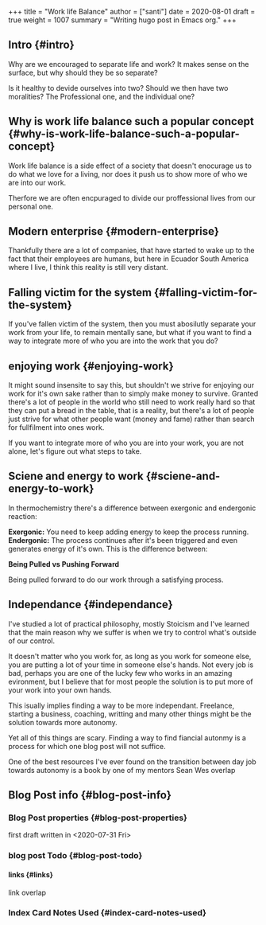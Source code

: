 +++
title = "Work life Balance"
author = ["santi"]
date = 2020-08-01
draft = true
weight = 1007
summary = "Writing hugo post in Emacs org."
+++

## Intro {#intro}

  Why are we encouraged to separate life and work?
It makes sense on the surface, but why should they be so separate?

Is it healthy to devide ourselves into two?
Should we then have two moralities? The Professional one, and the individual one?


## Why is work life balance such a popular concept {#why-is-work-life-balance-such-a-popular-concept}

Work life balance is a side effect of a society that doesn't enocurage us to do what we love for a living, nor does it push us to show more of who we are into our work.

Therfore we are often encpuraged to divide our proffessional lives from our personal one.


## Modern enterprise {#modern-enterprise}

Thankfully there are a lot of companies, that have started to wake up to the fact that their employees are humans, but here in Ecuador South America where I live, I think this reality is still very distant.


## Falling victim for the system {#falling-victim-for-the-system}

If you've fallen victim of the system, then you must abosilutly separate your work from your life, to remain mentally sane, but what if you want to find a way to integrate more of who you are into the work that you do?


## enjoying work {#enjoying-work}

It might sound insensite to say this, but shouldn't we strive for enjoying our work for it's own sake rather than to simply make money to survive. Granted there's a lot of people in the world who still need to work really hard so that they can put a bread in the table, that is a reality, but there's a lot of people just strive for what other people want (money and fame) rather than search for fullfilment into ones work.

If you want to integrate more of who you are into your work, you are not alone, let's figure out what steps to take.


## Sciene and energy to work {#sciene-and-energy-to-work}

In thermochemistry there's a difference between exergonic and endergonic reaction:

****Exergonic:**** You need to keep adding energy to keep the process running.
****Endergonic:**** The process continues after it's been triggered and even generates energy of it's own.
This is the difference between:

**Being Pulled vs Pushing Forward**

Being pulled forward to do our work through a satisfying process.


## Independance {#independance}

I've studied a lot of practical philosophy, mostly Stoicism and I've learned that the main reason why we suffer is when we try to control what's outside of our control.

It doesn't matter who you work for, as long as you work for someone else, you are putting a lot of your time in someone else's hands. Not every job is bad, perhaps you are one of the lucky few who works in an amazing evironment, but I believe that for most people the solution is to put more of your work into your own hands.

This isually implies finding a way to be more independant. Freelance, starting a business, coaching, writting and many other things might be the solution towards more autonomy.

Yet all of this things are scary. Finding a way to find fiancial autonmy is a process for which one blog post will not suffice.

One of the best resources I've ever found on the transition between day job towards autonomy is a book by one of my mentors Sean Wes overlap


## Blog Post info {#blog-post-info}


### Blog Post properties {#blog-post-properties}

first draft written in
<span class="timestamp-wrapper"><span class="timestamp">&lt;2020-07-31 Fri&gt;</span></span>


### blog post Todo {#blog-post-todo}


#### links {#links}

link overlap


### Index Card Notes Used {#index-card-notes-used}
